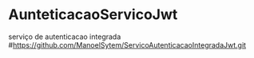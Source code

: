 # AunteticacaoServicoJwt
serviço de autenticacao integrada
#https://github.com/ManoelSytem/ServicoAutenticacaoIntegradaJwt.git

